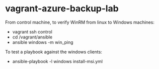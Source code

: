 # vagrant-azure-backup-lab

From control machine, to verify WinRM from linux to Windows machines:

 * vagrant ssh control
 * cd /vagrant/ansible
 * ansible windows -m win_ping

To test a playbook against the windows clients:

 *   ansible-playbook -l windows install-msi.yml

